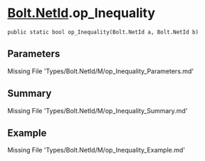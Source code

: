 # [Bolt.NetId](Types/Bolt.NetId.md).op_Inequality
`public static bool op_Inequality(Bolt.NetId a, Bolt.NetId b)`
## Parameters
Missing File 'Types/Bolt.NetId/M/op_Inequality_Parameters.md'
## Summary
Missing File 'Types/Bolt.NetId/M/op_Inequality_Summary.md'
## Example
Missing File 'Types/Bolt.NetId/M/op_Inequality_Example.md'
